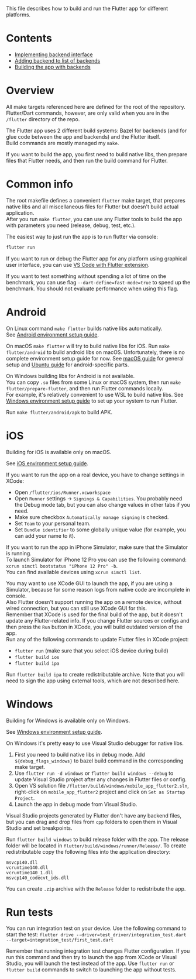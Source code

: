 
This file describes how to build and run the Flutter app for different platforms.

# Contents

* [Implementing backend interface](#implementing-backend-interface)
* [Adding backend to list of backends](#adding-backend-to-list-of-backends)
* [Building the app with backends](#building-the-app-with-backends)

# Overview

[comment]: # (Don't remove spaces at the end of lines, they force line breaks)

All make targets referenced here are defined for the root of the repository.
Flutter/Dart commands, however, are only valid when you are in the `/flutter` directory of the repo.

The Flutter app uses 2 different build systems:
Bazel for backends (and for glue code between the app and backends)
and the Flutter itself.  
Build commands are mostly managed my `make`.

If you want to build the app, you first need to build native libs,
then prepare files that Flutter needs,
and then run the build command for Flutter.

# Common info

The root makefile defines a convenient `flutter` make target, that prepares native libs
and all miscellaneous files for Flutter but doesn't build actual application.  
After you run `make flutter`, you can use any Flutter tools to build the app with parameters you need (release, debug, test, etc.).

The easiest way to just run the app is to run flutter via console:
```bash
flutter run
```

If you want to run or debug the Flutter app for any platform using graphical user interface,
you can use [VS Code with Flutter extension](https://docs.flutter.dev/get-started/editor?tab=vscode).

If you want to test something without spending a lot of time on the benchmark,
you can use flag `--dart-define=fast-mode=true` to speed up the benchmark.
You should not evaluate performance when using this flag.

# Android

[comment]: # (Don't remove spaces at the end of lines, they force line breaks)
[comment]: # (TODO add info about building in Docker after we add commands for it)
[comment]: # (TODO add information about using Android emulators)

On Linux command `make flutter` builds native libs automatically.  
See [Android environment setup guide](./android.md#setting-up-the-environment-on-ubuntu).

On macOS `make flutter` will try to build native libs for iOS. Run `make flutter/android` to build android libs on macOS.
Unfortunately, there is no complete environment setup guide for now.
See [macOS guide](./ios.md#setting-up-the-environment) for general setup and [Ubuntu guide](./android.md#setting-up-the-environment-on-ubuntu) for android-specific parts.

On Windows building libs for Android is not available.  
You can copy `.so` files from some Linux or macOS system, then run `make flutter/prepare-flutter`, and then run Flutter commands locally.  
For example, it's relatively convenient to use WSL to build native libs.
See [Windows environment setup guide](./windows.md#setting-up-the-environment) to set up your system to run Flutter.

Run `make flutter/android/apk` to build APK.

# iOS

[comment]: # (Don't remove spaces at the end of lines, they force line breaks)

Building for iOS is available only on macOS.

See [iOS environment setup guide](./ios.md#setting-up-the-environment).

If you want to run the app on a real device, you have to change settings in XCode:
* Open `/flutter/ios/Runner.xcworkspace`
* Open `Runner` settings → `Signings & Capabilities`.
You probably need the Debug mode tab, but you can also change values in other tabs if you need.
* Make sure checkbox `Automatically manage signing` is checked.
* Set `Team` to your personal team.
* Set `Bundle identifier` to some globally unique value (for example, you can add your name to it).

If you want to run the app in iPhone Simulator, make sure that the Simulator is running.  
To launch Simulator for iPhone 12 Pro you can use the following command: `xcrun simctl bootstatus "iPhone 12 Pro" -b`.  
You can find available devices using `xcrun simctl list`.

You may want to use XCode GUI to launch the app, if you are using a Simulator, because for some reason logs from native code are incomplete in console.  
Also Flutter doesn't support running the app on a remote device, without wired connection, but you can still use XCode GUI for this.  
Remember that XCode is used for the final build of the app, but it doesn't update any Flutter-related info.
If you change Flutter sources or configs and then press the `Run` button in XCode, you will build outdated version of the app.  
Run any of the following commands to update Flutter files in XCode project:
* `flutter run` (make sure that you select iOS device during build)
* `flutter build ios`
* `flutter build ipa`

Run `flutter build ipa` to create redistributable archive.
Note that you will need to sign the app using external tools, which are not described here.

# Windows

Building for Windows is available only on Windows.

See [Windows environment setup guide](./windows.md#setting-up-the-environment).

On Windows it's pretty easy to use Visual Studio debugger for native libs.
1. First you need to build native libs in debug mode.
Add `${debug_flags_windows}` to bazel build command in the corresponding make target.
2. Use `flutter run -d windows` or `flutter build windows --debug`
to update Visual Studio project after any changes in Flutter files or config.
3. Open VS solution file `/flutter/build/windows/mobile_app_flutter2.sln`,
right-click on `mobile_app_flutter2` project and click on `Set as Startup Project`.
4. Launch the app in debug mode from Visual Studio.

Visual Studio projects generated by Flutter don't have any backend files,
but you can drag and drop files from `cpp` folders to open them in Visual Studio and set breakpoints.

Run `flutter build windows` to build release folder with the app.
The release folder will be located in `flutter/build/windows/runner/Release/`.
To create redistributable copy the following files into the application directory:
```
msvcp140.dll
vcruntime140.dll
vcruntime140_1.dll
msvcp140_codecvt_ids.dll
```
You can create `.zip` archive with the `Release` folder to redistribute the app.

# Run tests

You can run integration test on your device.
Use the following command to start the test:
`flutter drive --driver=test_driver/integration_test.dart --target=integration_test/first_test.dart`

Remember that running integration test changes Flutter configuration.
If you run this command and then try to launch the app from XCode or Visual Studio,
you will launch the test instead of the app.
Use `flutter run` or `flutter build` commands to switch to launching the app without tests.
